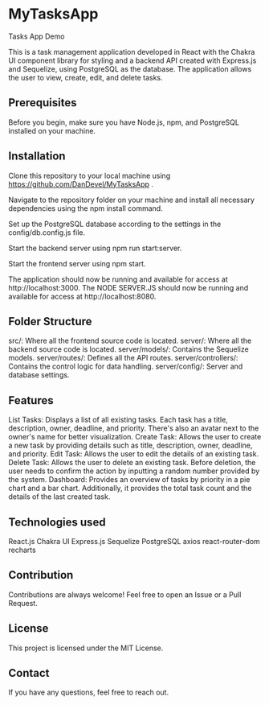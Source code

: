 # MyTasksApp
Tasks App Demo

This is a task management application developed in React with the Chakra UI component library for styling and a backend API created with Express.js and Sequelize, using PostgreSQL as the database. The application allows the user to view, create, edit, and delete tasks.

## Prerequisites

Before you begin, make sure you have Node.js, npm, and PostgreSQL installed on your machine.

## Installation

Clone this repository to your local machine using https://github.com/DanDevel/MyTasksApp .

Navigate to the repository folder on your machine and install all necessary dependencies using the npm install command.

Set up the PostgreSQL database according to the settings in the config/db.config.js file.

Start the backend server using npm run start:server.

Start the frontend server using npm start.

The application should now be running and available for access at http://localhost:3000.
The NODE SERVER.JS should now be running and available for access at http://localhost:8080.

## Folder Structure

src/: Where all the frontend source code is located.
server/: Where all the backend source code is located.
server/models/: Contains the Sequelize models.
server/routes/: Defines all the API routes.
server/controllers/: Contains the control logic for data handling.
server/config/: Server and database settings.

## Features
List Tasks: Displays a list of all existing tasks. Each task has a title, description, owner, deadline, and priority. There's also an avatar next to the owner's name for better visualization.
Create Task: Allows the user to create a new task by providing details such as title, description, owner, deadline, and priority.
Edit Task: Allows the user to edit the details of an existing task.
Delete Task: Allows the user to delete an existing task. Before deletion, the user needs to confirm the action by inputting a random number provided by the system.
Dashboard: Provides an overview of tasks by priority in a pie chart and a bar chart. Additionally, it provides the total task count and the details of the last created task.

## Technologies used

React.js
Chakra UI
Express.js
Sequelize
PostgreSQL
axios
react-router-dom
recharts

## Contribution
Contributions are always welcome! Feel free to open an Issue or a Pull Request.

## License
This project is licensed under the MIT License.

## Contact
If you have any questions, feel free to reach out.
